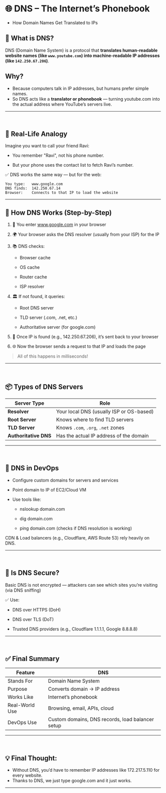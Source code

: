 # 🌐 DNS – The Internet’s Phonebook
- How Domain Names Get Translated to IPs

## 🤔 What is DNS?
DNS (Domain Name System) is a protocol that **translates human-readable website names (like `www.youtube.com`) into machine-readable IP addresses (like `142.250.67.206`)**.

## Why?
- Because computers talk in IP addresses, but humans prefer simple names.
- So DNS acts like a **translator or phonebook** — turning youtube.com into the actual address where YouTube’s servers live.

---

<br>

## 🧠 Real-Life Analogy
Imagine you want to call your friend Ravi:

- You remember "Ravi", not his phone number.

- But your phone uses the contact list to fetch Ravi’s number.

✅ DNS works the same way — but for the web:

```pgsql
You type:   www.google.com
DNS finds:  142.250.67.14
Browser:    Connects to that IP to load the website
```

---

## 🧪 How DNS Works (Step-by-Step)
1. 🧑 You enter www.google.com in your browser

2. 🌍 Your browser asks the DNS resolver (usually from your ISP) for the IP

3. 📚 DNS checks:

    - Browser cache

    - OS cache

    - Router cache

    - ISP resolver

4. 🏛️ If not found, it queries:

    - Root DNS server

    - TLD server (.com, .net, etc.)

    - Authoritative server (for google.com)

5. 🔁 Once IP is found (e.g., 142.250.67.206), it’s sent back to your browser

6. 🌐 Now the browser sends a request to that IP and loads the page

> All of this happens in milliseconds!

---

<br>

## 📦 Types of DNS Servers
| Server Type           | Role                                     |
| --------------------- | ---------------------------------------- |
| **Resolver**          | Your local DNS (usually ISP or OS-based) |
| **Root Server**       | Knows where to find TLD servers          |
| **TLD Server**        | Knows `.com`, `.org`, `.net` zones       |
| **Authoritative DNS** | Has the actual IP address of the domain  |

---

<br>

## 🧰 DNS in DevOps
- Configure custom domains for servers and services

- Point domain to IP of EC2/Cloud VM

- Use tools like:

    - nslookup domain.com

    - dig domain.com

    - ping domain.com (checks if DNS resolution is working)

CDN & Load balancers (e.g., Cloudflare, AWS Route 53) rely heavily on DNS.

---

<br>

## 🔐 Is DNS Secure?
Basic DNS is not encrypted — attackers can see which sites you’re visiting (via DNS sniffing)

✅ Use:

- DNS over HTTPS (DoH)

- DNS over TLS (DoT)

- Trusted DNS providers (e.g., Cloudflare 1.1.1.1, Google 8.8.8.8)

---

<br>

## ✅ Final Summary
| Feature        | DNS                                              |
| -------------- | ------------------------------------------------ |
| Stands For     | Domain Name System                               |
| Purpose        | Converts domain → IP address                     |
| Works Like     | Internet’s phonebook                             |
| Real-World Use | Browsing, email, APIs, cloud                     |
| DevOps Use     | Custom domains, DNS records, load balancer setup |

---

<br>

## 💡 Final Thought:
- Without DNS, you’d have to remember IP addresses like 172.217.5.110 for every website.
- Thanks to DNS, we just type google.com and it just works.

---